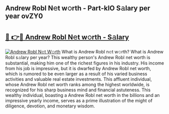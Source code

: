 ## Andrew Robl N𝚎t w𝚘rth - Part-kIO S𝚊lary per year ovZY0

# <h2><a href="http://gc570lg.nevu.top/?p=Andrew+Robl">🔗 👉🔴 Andrew Robl N𝚎t w𝚘rth - S𝚊lary</a></h2>

[![Andrew Robl N𝚎t W𝚘rth](https://i.imgur.com/Oavwk0R.jpeg)](http://gc570lg.nevu.top/?p=Andrew+Robl)
What is Andrew Robl n𝚎t w𝚘rth? What is Andrew Robl s𝚊lary per year?
This wealthy person's Andrew Robl net worth is substantial, making him one of the richest figures in his industry. His income from his job is impressive, but it is dwarfed by Andrew Robl net worth, which is rumored to be even larger as a result of his varied business activities and valuable real estate investments. This affluent individual, whose Andrew Robl net worth ranks among the highest worldwide, is recognized for his sharp business mind and financial astuteness. This wealthy individual, boasting a Andrew Robl net worth in the billions and an impressive yearly income, serves as a prime illustration of the might of diligence, devotion, and monetary wisdom.
